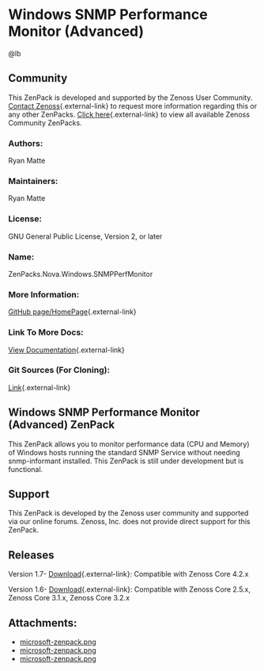 # Windows SNMP Performance Monitor (Advanced)

@lb[](img/zenpack-microsoft-zenpack.png)

## Community

This ZenPack is developed and supported by the Zenoss User Community.
[Contact Zenoss](https://tryit.zenoss.com/zenpack-contact/){.external-link} to
request more information regarding this or any other ZenPacks. [Click here](https://zenoss.com/product/zenpacks?f%5B0%5D=im_field_zenpack_category:1021){.external-link} to
view all available Zenoss Community ZenPacks.

### Authors:

Ryan Matte

### Maintainers:

Ryan Matte

### License:

GNU General Public License, Version 2, or later

### Name:

ZenPacks.Nova.Windows.SNMPPerfMonitor

### More Information:

[GitHub page/HomePage](https://github.com/zenoss/ZenPacks.Nova.Windows.SNMPPerfMonitor){.external-link}

### Link To More Docs:

[View Documentation](http://community.zenoss.org/docs/DOC-3386){.external-link}

### Git Sources (For Cloning):

[Link](https://github.com/zenoss/ZenPacks.Nova.Windows.SNMPPerfMonitor.git){.external-link}

## Windows SNMP Performance Monitor (Advanced) ZenPack

This ZenPack allows you to monitor performance data (CPU and Memory) of
Windows hosts running the standard SNMP Service without needing
snmp-informant installed. This ZenPack is still under development but is
functional.

## Support

This ZenPack is developed by the Zenoss user community and supported via
our online forums. Zenoss, Inc. does not provide direct support for this
ZenPack.

## Releases

Version 1.7- [Download](http://dmon.org/downloads/zenoss/zenpacks/zenoss4/ZenPacks.Nova.Windows.SNMPPerfMonitor-1.7-py2.7.egg){.external-link}:   Compatible with Zenoss Core 4.2.x

<!-- -->

Version 1.6- [Download](https://storage.googleapis.com/zenpacks/ZenPacks.Nova.Windows.SNMPPerfMonitor/1.6/ZenPacks.Nova.Windows.SNMPPerfMonitor-1.6.egg){.external-link}:   Compatible with Zenoss Core 2.5.x, Zenoss Core 3.1.x, Zenoss Core
    3.2.x

## Attachments:

-   [microsoft-zenpack.png](img/zenpack-microsoft-zenpack.png)
-   [microsoft-zenpack.png](img/zenpack-microsoft-zenpack.png)
-   [microsoft-zenpack.png](img/zenpack-microsoft-zenpack.png)

